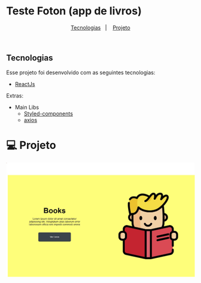 # Teste Foton (app de livros)

</h2>

<p align="center">
  <a href="#rocket-tecnologias">Tecnologias</a>&nbsp;&nbsp;&nbsp;|&nbsp;&nbsp;&nbsp;
  <a href="#-projeto">Projeto</a>
</p>

<br>

## Tecnologias

Esse projeto foi desenvolvido com as seguintes tecnologias:

- [ReactJs](https://reactjs.org/)

Extras:

- Main Libs
  - [Styled-components](https://styled-components.com/)
  - [axios](https://github.com/axios/axios)

# 💻 Projeto

![BookApp](https://github.com/Guilherme775/Foton-teste/blob/master/src/assets/landing-page.JPG)
